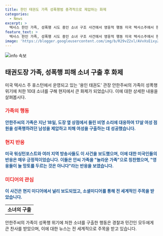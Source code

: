 ```yaml
---
title: 한인 태권도 가족 성폭행범 충격적으로 제압하는 화제
categories:
  - News
excerpt: >
  텍사스 한인 가족, 성폭행 시도 중인 소녀 구조 사건에서 영웅적 행동 미국 텍사스주에서 한인 태권도 가족이 성폭행 시도 중인 소녀를 구해 화제가 되고 있습니다. 황당한 상황에서 안한주 씨 가족이 가게에서 들린 비명을 듣고 뛰어나가 성폭행을 시도한 남성을 제압하고 피해 소녀를 구조한 사건으로, 현지 보안관이 착한 사마리아인이라며 칭찬했습니다. 이에 대한 워싱턴포스트와 방송사의 보도로 미국인들은 이들을 놀라운 가족으로 칭찬하며 주목하고 있습니다.
feature_text: >
  텍사스 한인 가족, 성폭행 시도 중인 소녀 구조 사건에서 영웅적 행동 미국 텍사스주에서 한인 태권도 가족이 성폭행 시도 중인 소녀를 구해 화제가 되고 있습니다. 황당한 상황에서 안한주 씨 가족이 가게에서 들린 비명을 듣고 뛰어나가 성폭행을 시도한 남성을 제압하고 피해 소녀를 구조한 사건으로, 현지 보안관이 착한 사마리아인이라며 칭찬했습니다. 이에 대한 워싱턴포스트와 방송사의 보도로 미국인들은 이들을 놀라운 가족으로 칭찬하며 주목하고 있습니다.
image: 'https://blogger.googleusercontent.com/img/b/R29vZ2xl/AVvXsEixyZcFfHzMRdzZMjFBmAUKJYCLCGyLL1o632UiGVXcaFdKo_bkvkuCioo0uUKlGfBVcT3P84aROyZIXSBEx3Aw5nCQ3pTgDom1WDC4m8eifvWiAmWEEVb4x6G_l8C0QH225ldMjyaFvpxGEBGNO37VmDTDMHGhJPq73UglMfDca1-0aw/s1600/blogspot.png'
---
```


<p><img src="https://blogger.googleusercontent.com/img/b/R29vZ2xl/AVvXsEixyZcFfHzMRdzZMjFBmAUKJYCLCGyLL1o632UiGVXcaFdKo_bkvkuCioo0uUKlGfBVcT3P84aROyZIXSBEx3Aw5nCQ3pTgDom1WDC4m8eifvWiAmWEEVb4x6G_l8C0QH225ldMjyaFvpxGEBGNO37VmDTDMHGhJPq73UglMfDca1-0aw/s1600/blogspot.png" alt="info 속보" /></p>

<h2 data-ke-size="size26">태권도장 가족, 성폭행 피해 소녀 구출 후 화제</h2>

<p data-ke-size="size16">미국 텍사스 주 휴스턴에서 운영되고 있는 '용인 태권도' 관장 안한주씨의 가족이 성폭행 위기에 처한 10대 소녀를 구해 현지에서 큰 화제가 되었습니다. 이에 대한 상세한 내용을 살펴봅시다.</p>

<h3><b><span style="color: #ee2323;">가족의 행동</span></b></h3>

<p data-ke-size="size16"><b><span style="color: #1a5490;">안한주씨의 가족은 지난 18일, 도장 옆 상점에서 들린 비명 소리에 대응하여 17살 여성 점원을 성폭행하려던 남성을 제압하고 피해 여성을 구출하는 데 성공했습니다.</span></b></p>

<h3><b><span style="color: #ee2323;">현지 반응</span></b></h3>

<p data-ke-size="size16"><b><span style="color: #1a5490;">미국 워싱턴포스트와 여러 지역 방송사들도 이 사건을 보도했으며, 이에 대한 미국인들의 반응은 매우 긍정적이었습니다. 이들은 안씨 가족을 "놀라운 가족"으로 칭찬했으며, "영웅들이 늘 망토를 두르는 것은 아니다"라는 반응을 보였습니다.</span></b></p>

<h3><b><span style="color: #ee2323;">미디어의 관심</span></b></h3>

<p data-ke-size="size16"><b><span style="color: #1a5490;">이 사건은 현지 미디어에서 널리 보도되었고, 소셜미디어를 통해 전 세계적인 주목을 받았습니다.</span></b></p>

<table>
   <tbody>
      <tr>
         <td style="text-align: center; height: 17px;"><b>소녀의 구출</b></td>
      </tr>
   </tbody>
</table>

<p data-ke-size="size16">안한주씨의 가족이 성폭행 위기에 처한 소녀를 구출한 행동은 경찰과 민간인 모두에게 큰 찬사를 받았으며, 이에 대한 뉴스는 전 세계적으로 주목을 받고 있습니다.</p>

